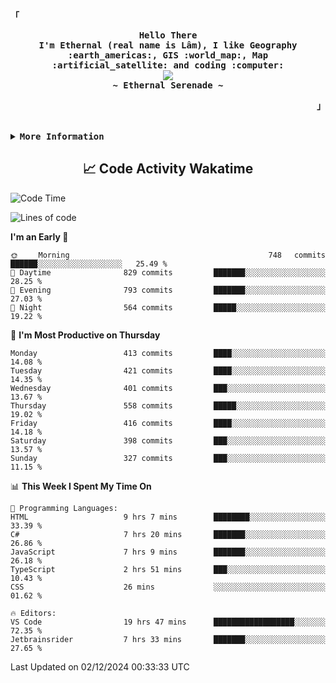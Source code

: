 <!-- Ethernal GitHub Profile -->
<div align="justify">

<!-- Profile -->
<p align="left"><strong><samp>「</samp></strong></p>
  <p align="center">
    <samp>
      <b>
        Hello There
      <br>
        I'm Ethernal (real name is Lâm), I like Geography :earth_americas:, GIS :world_map:, Map :artificial_satellite: and coding :computer:
      </b>
      <br>
        <image src="https://readme-typing-svg.herokuapp.com?font=Iosevka&size=16&color=6791c9&center=true&width=410&height=45&lines=Making%20world%20better%20by%20coding.">
      <br>
      <b>
        ~ Ethernal Serenade ~
      </b>
    </samp>
  </p>
<p align="right"><strong><samp>」</samp></strong></p>

<br>

<details>
<summary><samp><b>More Information</b></samp></summary>

<h2></h2><br>

<!-- Contact Me -->
<p align="center">
  <samp>
    [<a href="https://www.facebook.com/bavuongdaradi.3990">facebook</a>]
    [<a href="mailto:nguyenduclam0605@gmail.com">gmail</a>]
  </samp>
</p>

<h2></h2><br>

<!-- Profile Views Badge -->
<p align="center">
  <samp>
  <a href="#--------">
    <img src="https://komarev.com/ghpvc/?username=ethernal-serenade&label=Profile+Views&color=grey" alt="profile views" /> 
  </a>
  </samp>
</p>

<!-- Github Trophy -->
<div align="center">
  <table>
    <tr>
      <td><a href="#--------"><img align="center" alt="GitHub Trophy" src="https://github-trophies.vercel.app/?username=ethernal-serenade&rank=SECRET,SSS,SS,S,AAA,AA,A&row=2&column=3&margin-w=15&margin-h=15&no-frame=true&theme=nord"></a></td>
    </tr>
  </table>
</div>

<!-- Github Stats -->
<div align="center">
  <table>
    <tr>
      <td><a href="#--------"><img height="137px" align="center" alt="GitHub Stats" src="https://github-readme-stats.vercel.app/api?username=ethernal-serenade&count_private=true&show_icons=true&include_all_commits=true&line_height=21&hide_border=true&theme=nord"/></a></td>
      <td><a href="#--------"><img height="137px" align="center" alt="Top Language" src="https://github-readme-stats.vercel.app/api/top-langs/?username=ethernal-serenade&layout=compact&line_height=21&hide_border=true&theme=nord"/></a></td>
    </tr>
	<tr>
	  <td colspan="2" align="center"><a href="#--------"><img alt="GitHub Streak" src="https://github-readme-streak-stats.herokuapp.com/?user=Ethernal-Serenade&theme=algolia"></a></td>
	</tr>
  </table>
</div>
</details>

<h2 align='center'> 📈 Code Activity Wakatime </h2>

<!--START_SECTION:waka-->
![Code Time](http://img.shields.io/badge/Code%20Time-733%20hrs%2033%20mins-blue)

![Lines of code](https://img.shields.io/badge/From%20Hello%20World%20I%27ve%20Written-14.0%20million%20lines%20of%20code-blue)

**I'm an Early 🐤** 

```text
🌞 Morning                748 commits         ██████░░░░░░░░░░░░░░░░░░░   25.49 % 
🌆 Daytime                829 commits         ███████░░░░░░░░░░░░░░░░░░   28.25 % 
🌃 Evening                793 commits         ███████░░░░░░░░░░░░░░░░░░   27.03 % 
🌙 Night                  564 commits         █████░░░░░░░░░░░░░░░░░░░░   19.22 % 
```
📅 **I'm Most Productive on Thursday** 

```text
Monday                   413 commits         ████░░░░░░░░░░░░░░░░░░░░░   14.08 % 
Tuesday                  421 commits         ████░░░░░░░░░░░░░░░░░░░░░   14.35 % 
Wednesday                401 commits         ███░░░░░░░░░░░░░░░░░░░░░░   13.67 % 
Thursday                 558 commits         █████░░░░░░░░░░░░░░░░░░░░   19.02 % 
Friday                   416 commits         ████░░░░░░░░░░░░░░░░░░░░░   14.18 % 
Saturday                 398 commits         ███░░░░░░░░░░░░░░░░░░░░░░   13.57 % 
Sunday                   327 commits         ███░░░░░░░░░░░░░░░░░░░░░░   11.15 % 
```


📊 **This Week I Spent My Time On** 

```text
💬 Programming Languages: 
HTML                     9 hrs 7 mins        ████████░░░░░░░░░░░░░░░░░   33.39 % 
C#                       7 hrs 20 mins       ███████░░░░░░░░░░░░░░░░░░   26.86 % 
JavaScript               7 hrs 9 mins        ███████░░░░░░░░░░░░░░░░░░   26.18 % 
TypeScript               2 hrs 51 mins       ███░░░░░░░░░░░░░░░░░░░░░░   10.43 % 
CSS                      26 mins             ░░░░░░░░░░░░░░░░░░░░░░░░░   01.62 % 

🔥 Editors: 
VS Code                  19 hrs 47 mins      ██████████████████░░░░░░░   72.35 % 
Jetbrainsrider           7 hrs 33 mins       ███████░░░░░░░░░░░░░░░░░░   27.65 % 
```


 Last Updated on 02/12/2024 00:33:33 UTC
<!--END_SECTION:waka-->
